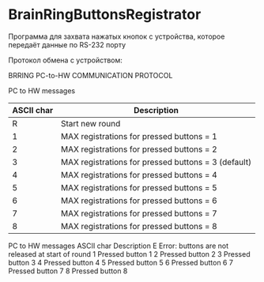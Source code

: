 # BrainRingButtonsRegistrator

Программа для захвата нажатых кнопок с устройства, которое передаёт данные по RS-232 порту

Протокол обмена с устройством:

BRRING PC-to-HW COMMUNICATION PROTOCOL

PC to HW messages

| ASCII char  | Description |
| ------------- | ------------- |
|R	        |  Start new round
|1	          | MAX registrations for pressed buttons = 1|
|2|	          MAX registrations for pressed buttons = 2|
|3|	          MAX registrations for pressed buttons = 3 (default)|
|4|	          MAX registrations for pressed buttons = 4|
|5|	          MAX registrations for pressed buttons = 5|
|6|	          MAX registrations for pressed buttons = 6|
|7|	          MAX registrations for pressed buttons = 7|
|8|	          MAX registrations for pressed buttons = 8|


PC to HW messages
ASCII char	Description
E	          Error: buttons are not released at start of round
1	          Pressed button 1
2         	Pressed button 2
3         	Pressed button 3
4	          Pressed button 4
5	          Pressed button 5
6	          Pressed button 6
7	          Pressed button 7
8	          Pressed button 8

